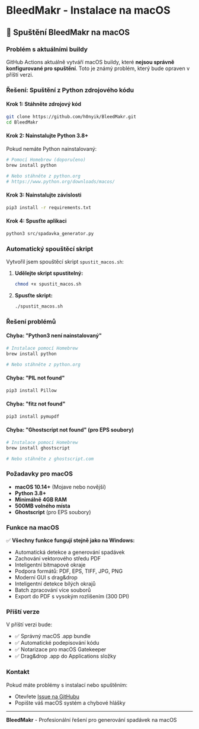 # BleedMakr - Instalace na macOS

## 🍎 Spuštění BleedMakr na macOS

### **Problém s aktuálními buildy**
GitHub Actions aktuálně vytváří macOS buildy, které **nejsou správně konfigurované pro spuštění**. Toto je známý problém, který bude opraven v příští verzi.

### **Řešení: Spuštění z Python zdrojového kódu**

#### **Krok 1: Stáhněte zdrojový kód**
```bash
git clone https://github.com/h0nyik/BleedMakr.git
cd BleedMakr
```

#### **Krok 2: Nainstalujte Python 3.8+**
Pokud nemáte Python nainstalovaný:
```bash
# Pomocí Homebrew (doporučeno)
brew install python

# Nebo stáhněte z python.org
# https://www.python.org/downloads/macos/
```

#### **Krok 3: Nainstalujte závislosti**
```bash
pip3 install -r requirements.txt
```

#### **Krok 4: Spusťte aplikaci**
```bash
python3 src/spadavka_generator.py
```

### **Automatický spouštěcí skript**

Vytvořil jsem spouštěcí skript `spustit_macos.sh`:

1. **Udělejte skript spustitelný:**
   ```bash
   chmod +x spustit_macos.sh
   ```

2. **Spusťte skript:**
   ```bash
   ./spustit_macos.sh
   ```

### **Řešení problémů**

#### **Chyba: "Python3 není nainstalovaný"**
```bash
# Instalace pomocí Homebrew
brew install python

# Nebo stáhněte z python.org
```

#### **Chyba: "PIL not found"**
```bash
pip3 install Pillow
```

#### **Chyba: "fitz not found"**
```bash
pip3 install pymupdf
```

#### **Chyba: "Ghostscript not found" (pro EPS soubory)**
```bash
# Instalace pomocí Homebrew
brew install ghostscript

# Nebo stáhněte z ghostscript.com
```

### **Požadavky pro macOS**

- **macOS 10.14+** (Mojave nebo novější)
- **Python 3.8+**
- **Minimálně 4GB RAM**
- **500MB volného místa**
- **Ghostscript** (pro EPS soubory)

### **Funkce na macOS**

✅ **Všechny funkce fungují stejně jako na Windows:**
- Automatická detekce a generování spadávek
- Zachování vektorového středu PDF
- Inteligentní bitmapové okraje
- Podpora formátů: PDF, EPS, TIFF, JPG, PNG
- Moderní GUI s drag&drop
- Inteligentní detekce bílých okrajů
- Batch zpracování více souborů
- Export do PDF s vysokým rozlišením (300 DPI)

### **Příští verze**

V příští verzi bude:
- ✅ Správný macOS .app bundle
- ✅ Automatické podepisování kódu
- ✅ Notarizace pro macOS Gatekeeper
- ✅ Drag&drop .app do Applications složky

### **Kontakt**

Pokud máte problémy s instalací nebo spuštěním:
- Otevřete [Issue na GitHubu](https://github.com/h0nyik/BleedMakr/issues)
- Popište váš macOS systém a chybové hlášky

---

**BleedMakr** - Profesionální řešení pro generování spadávek na macOS 
